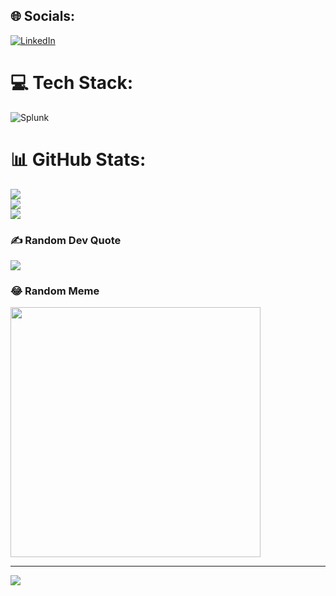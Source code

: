
## 🌐 Socials:
[![LinkedIn](https://img.shields.io/badge/LinkedIn-%230077B5.svg?logo=linkedin&logoColor=white)](https://linkedin.com/in/https://www.linkedin.com/in/david-demarest-/) 

# 💻 Tech Stack:
![Splunk](https://img.shields.io/badge/splunk-%23000000.svg?style=for-the-badge&logo=splunk&logoColor=white)
# 📊 GitHub Stats:
![](https://github-readme-stats.vercel.app/api?username=D-spec-sec&theme=shadow_blue&hide_border=false&include_all_commits=false&count_private=false)<br/>
![](https://github-readme-streak-stats.herokuapp.com/?user=D-spec-sec&theme=shadow_blue&hide_border=false)<br/>
![](https://github-readme-stats.vercel.app/api/top-langs/?username=D-spec-sec&theme=shadow_blue&hide_border=false&include_all_commits=false&count_private=false&layout=compact)

### ✍️ Random Dev Quote
![](https://quotes-github-readme.vercel.app/api?type=horizontal&theme=radical)

### 😂 Random  Meme
<img src='https://i.kym-cdn.com/photos/images/original/001/697/680/e5d.jpg' style="height: 400px;"/>

---
[![](https://visitcount.itsvg.in/api?id=D-spec-sec&icon=5&color=12)](https://visitcount.itsvg.in)

<!-- Proudly created with GPRM ( https://gprm.itsvg.in ) -->
